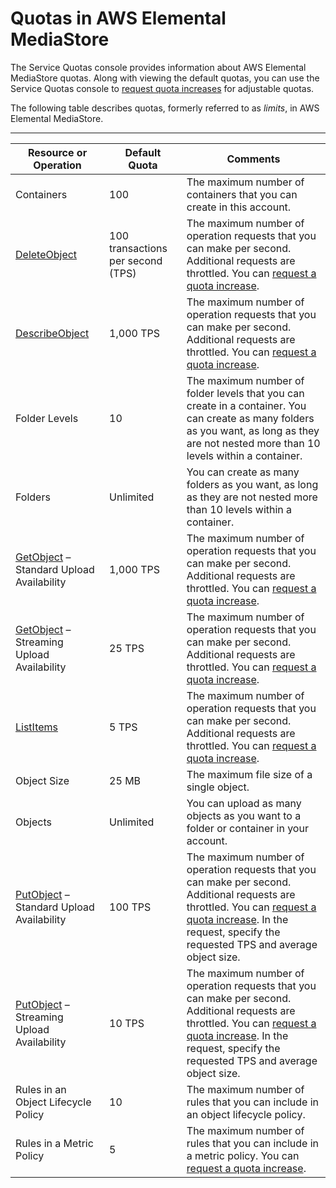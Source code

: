# Quotas in AWS Elemental MediaStore<a name="quotas"></a>

The Service Quotas console provides information about AWS Elemental MediaStore quotas\. Along with viewing the default quotas, you can use the Service Quotas console to [request quota increases](https://console.aws.amazon.com/servicequotas/home?region=us-east-1#!/services/mediastore/quotas) for adjustable quotas\.

The following table describes quotas, formerly referred to as *limits*, in AWS Elemental MediaStore\. 


****  

|  Resource or Operation  |  Default Quota  |  Comments  | 
| --- | --- | --- | 
| Containers | 100 | The maximum number of containers that you can create in this account\. | 
|  [DeleteObject](https://docs.aws.amazon.com/mediastore/latest/apireference/API_objstore_DeleteObject.html)  |  100 transactions per second \(TPS\)  |  The maximum number of operation requests that you can make per second\. Additional requests are throttled\. You can [request a quota increase](https://console.aws.amazon.com/servicequotas/home?region=us-east-1#!/services/mediastore/quotas)\.  | 
|  [DescribeObject](https://docs.aws.amazon.com/mediastore/latest/apireference/API_objstore_DescribeObject.html)  |  1,000 TPS  |  The maximum number of operation requests that you can make per second\. Additional requests are throttled\. You can [request a quota increase](https://console.aws.amazon.com/servicequotas/home?region=us-east-1#!/services/mediastore/quotas)\.  | 
| Folder Levels | 10 | The maximum number of folder levels that you can create in a container\. You can create as many folders as you want, as long as they are not nested more than 10 levels within a container\. | 
| Folders | Unlimited | You can create as many folders as you want, as long as they are not nested more than 10 levels within a container\. | 
|  [GetObject](https://docs.aws.amazon.com/mediastore/latest/apireference/API_objstore_GetObject.html) – Standard Upload Availability  |  1,000 TPS  |  The maximum number of operation requests that you can make per second\. Additional requests are throttled\. You can [request a quota increase](https://console.aws.amazon.com/servicequotas/home?region=us-east-1#!/services/mediastore/quotas)\.  | 
|  [GetObject](https://docs.aws.amazon.com/mediastore/latest/apireference/API_objstore_GetObject.html) – Streaming Upload Availability  |  25 TPS  |  The maximum number of operation requests that you can make per second\. Additional requests are throttled\. You can [request a quota increase](https://console.aws.amazon.com/servicequotas/home?region=us-east-1#!/services/mediastore/quotas)\.  | 
|  [ListItems](https://docs.aws.amazon.com/mediastore/latest/apireference/API_objstore_ListItems.html)  |  5 TPS  |  The maximum number of operation requests that you can make per second\. Additional requests are throttled\. You can [request a quota increase](https://console.aws.amazon.com/servicequotas/home?region=us-east-1#!/services/mediastore/quotas)\.  | 
| Object Size | 25 MB | The maximum file size of a single object\. | 
| Objects | Unlimited | You can upload as many objects as you want to a folder or container in your account\. | 
|  [PutObject](https://docs.aws.amazon.com/mediastore/latest/apireference/API_objstore_PutObject.html) – Standard Upload Availability  |  100 TPS  |  The maximum number of operation requests that you can make per second\. Additional requests are throttled\. You can [request a quota increase](https://console.aws.amazon.com/servicequotas/home?region=us-east-1#!/services/mediastore/quotas)\. In the request, specify the requested TPS and average object size\.  | 
| [PutObject](https://docs.aws.amazon.com/mediastore/latest/apireference/API_objstore_PutObject.html) – Streaming Upload Availability | 10 TPS |  The maximum number of operation requests that you can make per second\. Additional requests are throttled\. You can [request a quota increase](https://console.aws.amazon.com/servicequotas/home?region=us-east-1#!/services/mediastore/quotas)\. In the request, specify the requested TPS and average object size\.  | 
| Rules in an Object Lifecycle Policy | 10 | The maximum number of rules that you can include in an object lifecycle policy\. | 
| Rules in a Metric Policy | 5 | The maximum number of rules that you can include in a metric policy\. You can [request a quota increase](https://console.aws.amazon.com/servicequotas/home?region=us-east-1#!/services/mediastore/quotas)\. | 